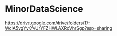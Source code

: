 # MinorDataScience

https://drive.google.com/drive/folders/17-WciA5vgYvKfvUrYFZHWLAXRoVhrSgp?usp=sharing
